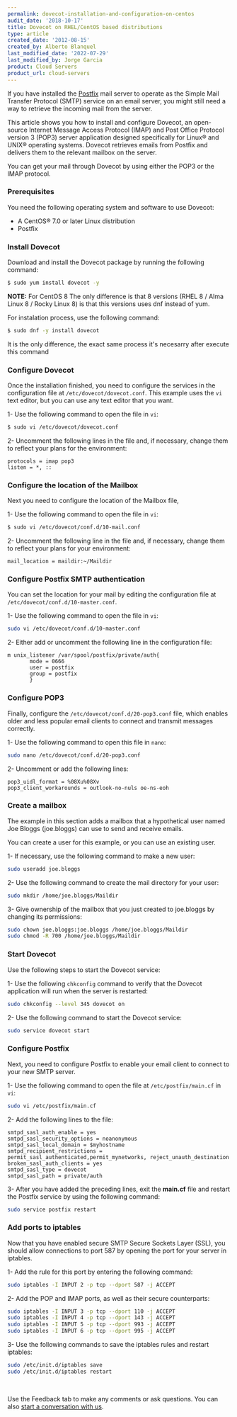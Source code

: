 ```yaml
---
permalink: dovecot-installation-and-configuration-on-centos
audit_date: '2018-10-17'
title: Dovecot on RHEL/CentOS based distributions
type: article
created_date: '2012-08-15'
created_by: Alberto Blanquel
last_modified_date: '2022-07-29'
last_modified_by: Jorge Garcia
product: Cloud Servers
product_url: cloud-servers
---
```


If you have installed the [Postfix](http://www.postfix.org) mail server to
operate as the Simple Mail Transfer Protocol (SMTP) service on an
email server, you might still need a way to retrieve the incoming mail
from the server.

This article shows you how to install and configure Dovecot, an
open-source Internet Message Access Protocol (IMAP) and Post Office Protocol
version 3 (POP3) server application designed specifically for Linux&reg; and
UNIX&reg; operating systems. Dovecot retrieves emails from Postfix and
delivers them to the relevant mailbox on the server.

You can get your mail through Dovecot by using either the POP3 or the IMAP
protocol.

### Prerequisites
You need the following operating system and software to use Dovecot:
- A CentOS&reg; 7.0 or later Linux distribution
- Postfix

### Install Dovecot
Download and install the Dovecot package by running the following command:
```sh
$ sudo yum install dovecot -y
```

**NOTE:** For CentOS 8 The only difference is that 8 versions (RHEL 8 / Alma Linux 8 / Rocky Linux 8) is that this versions uses dnf instead of yum.

For instalation process, use the following command:
```sh
$ sudo dnf -y install dovecot
```
        
It is the only difference, the exact same process it's necesarry after execute this command

### Configure Dovecot
Once the installation finished, you need to configure the services in the
configuration file at `/etc/dovecot/dovecot.conf`. This example uses
the `vi` text editor, but you can use any text editor that you want.

1- Use the following command to open the file in `vi`:
```sh
$ sudo vi /etc/dovecot/dovecot.conf
```

2- Uncomment the following lines in the file and, if necessary, change them to
   reflect your plans for the environment:

```text
protocols = imap pop3
listen = *, ::
```

### Configure the location of the Mailbox
Next you need to configure the location of the Mailbox file,


1- Use the following command to open the file in `vi`:
```sh
$ sudo vi /etc/dovecot/conf.d/10-mail.conf
```

2- Uncomment the following line in the file and, if necessary, change them to
   reflect your plans for your environment:
```text
mail_location = maildir:~/Maildir
```

### Configure Postfix SMTP authentication
You can set the location for your mail by editing the configuration file at
`/etc/dovecot/conf.d/10-master.conf`.

1- Use the following command to open the file in `vi`:
```sh
sudo vi /etc/dovecot/conf.d/10-master.conf
```

2- Either add or uncomment the following line in the configuration file:
```text
m unix_listener /var/spool/postfix/private/auth{
       mode = 0666
       user = postfix
       group = postfix
       }
```

### Configure POP3
Finally, configure the `/etc/dovecot/conf.d/20-pop3.conf` file, which enables
older and less popular email clients to connect and transmit messages
correctly.

1- Use the following command to open this file in `nano`:
```sh
sudo nano /etc/dovecot/conf.d/20-pop3.conf
```

2- Uncomment or add the following lines:
```text
pop3_uidl_format = %08Xu%08Xv
pop3_client_workarounds = outlook-no-nuls oe-ns-eoh
```

### Create a mailbox
The example in this section adds a mailbox that a hypothetical user named Joe
Bloggs (joe.bloggs) can use to send and receive emails.

You can create a user for this example, or you can use an existing user.

1- If necessary, use the following command to make a new user:
```sh
sudo useradd joe.bloggs
```

2- Use the following command to create the mail directory for your user:
```sh
sudo mkdir /home/joe.bloggs/Maildir
```

3- Give ownership of the mailbox that you just created to joe.bloggs by
   changing its permissions:
```sh
sudo chown joe.bloggs:joe.bloggs /home/joe.bloggs/Maildir
sudo chmod -R 700 /home/joe.bloggs/Maildir
```

### Start Dovecot
Use the following steps to start the Dovecot service:

1- Use the following `chkconfig` command to verify that the Dovecot
   application will run when the server is restarted:
```sh
sudo chkconfig --level 345 dovecot on
```

2- Use the following command to start the Dovecot service:
```sh
sudo service dovecot start
```

### Configure Postfix
Next, you need to configure Postfix to enable your email client to connect to
your new SMTP server.

1- Use the following command to open the file at `/etc/postfix/main.cf` in
   `vi`:
```sh
sudo vi /etc/postfix/main.cf
```

2- Add the following lines to the file:
```text
smtpd_sasl_auth_enable = yes
smtpd_sasl_security_options = noanonymous
smtpd_sasl_local_domain = $myhostname
smtpd_recipient_restrictions = permit_sasl_authenticated,permit_mynetworks, reject_unauth_destination
broken_sasl_auth_clients = yes
smtpd_sasl_type = dovecot
smtpd_sasl_path = private/auth
```

3- After you have added the preceding lines, exit the **main.cf** file and
   restart the Postfix service by using the following command:
```sh
sudo service postfix restart
```

### Add ports to iptables
Now that you have enabled secure SMTP Secure Sockets Layer (SSL), you should
allow connections to port 587 by opening the port for your server in iptables.

1- Add the rule for this port by entering the following command:
```sh
sudo iptables -I INPUT 2 -p tcp --dport 587 -j ACCEPT
```

2- Add the POP and IMAP ports, as well as their secure counterparts:
```sh
sudo iptables -I INPUT 3 -p tcp --dport 110 -j ACCEPT
sudo iptables -I INPUT 4 -p tcp --dport 143 -j ACCEPT
sudo iptables -I INPUT 5 -p tcp --dport 993 -j ACCEPT
sudo iptables -I INPUT 6 -p tcp --dport 995 -j ACCEPT
```

3- Use the following commands to save the iptables rules and restart iptables:
```sh
sudo /etc/init.d/iptables save
sudo /etc/init.d/iptables restart
```
</br>

Use the Feedback tab to make any comments or ask questions. You can also [start a conversation with us](https://www.rackspace.com/contact).
